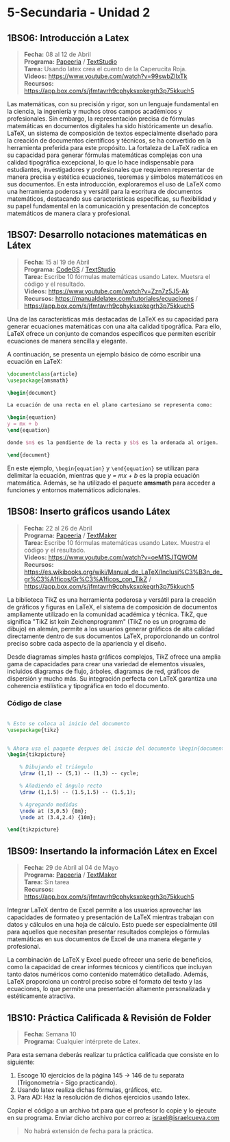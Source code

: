 # 5-Secundaria - Unidad 2

## 1BS06: Introducción a Latex

> <i class="bi bi-calendar"></i> **Fecha:** 08 al 12 de Abril<br><i class="bi bi-laptop"></i> **Programa:** [Papeeria](https://papeeria.com/ "Title") / [TextStudio](https://www.texstudio.org/)<br><i class="bi bi-clipboard-check"></i> **Tarea:** Usando latex crea el cuento de la Caperucita Roja. <br><i class="bi bi-youtube txt-red"></i> **Videos:** https://www.youtube.com/watch?v=99swbZlIxTk<br><i class="bi bi-files"></i> **Recursos:** https://app.box.com/s/jfmtavrh9cphyksxokegrh3p75kkuch5

Las matemáticas, con su precisión y rigor, son un lenguaje fundamental en la ciencia, la ingeniería y muchos otros campos académicos y profesionales. Sin embargo, la representación precisa de fórmulas matemáticas en documentos digitales ha sido históricamente un desafío. LaTeX, un sistema de composición de textos especialmente diseñado para la creación de documentos científicos y técnicos, se ha convertido en la herramienta preferida para este propósito. La fortaleza de LaTeX radica en su capacidad para generar fórmulas matemáticas complejas con una calidad tipográfica excepcional, lo que lo hace indispensable para estudiantes, investigadores y profesionales que requieren representar de manera precisa y estética ecuaciones, teoremas y símbolos matemáticos en sus documentos. En esta introducción, exploraremos el uso de LaTeX como una herramienta poderosa y versátil para la escritura de documentos matemáticos, destacando sus características específicas, su flexibilidad y su papel fundamental en la comunicación y presentación de conceptos matemáticos de manera clara y profesional.

## 1BS07: Desarrollo notaciones matemáticas en Látex

> <i class="bi bi-calendar"></i> **Fecha:** 15 al 19 de Abril<br><i class="bi bi-laptop"></i> **Programa:** [CodeGS](https://latex.codecogs.com/eqneditor/editor.php?lang=es-es"CodeGS") / [TextStudio](https://www.texstudio.org/)<br><i class="bi bi-clipboard-check"></i> **Tarea:** Escribe 10 fórmulas matemáticas usando Latex. Muetsra el código y el resultado. <br><i class="bi bi-youtube txt-red"></i> **Videos:** https://www.youtube.com/watch?v=Zzn7z5J5-Ak<br><i class="bi bi-files"></i> **Recursos:** https://manualdelatex.com/tutoriales/ecuaciones / https://app.box.com/s/jfmtavrh9cphyksxokegrh3p75kkuch5

Una de las características más destacadas de LaTeX es su capacidad para generar ecuaciones matemáticas con una alta calidad tipográfica. Para ello, LaTeX ofrece un conjunto de comandos específicos que permiten escribir ecuaciones de manera sencilla y elegante.

A continuación, se presenta un ejemplo básico de cómo escribir una ecuación en LaTeX:

```latex
\documentclass{article}
\usepackage{amsmath}

\begin{document}

La ecuación de una recta en el plano cartesiano se representa como:

\begin{equation}
y = mx + b
\end{equation}

donde $m$ es la pendiente de la recta y $b$ es la ordenada al origen.

\end{document}
```


En este ejemplo, <code>\begin{equation}</code> y <code>\end{equation}</code> se utilizan para delimitar la ecuación, mientras que *y = mx + b* es la propia ecuación matemática. Además, se ha utilizado el paquete **amsmath** para acceder a funciones y entornos matemáticos adicionales.

## 1BS08: Inserto gráficos usando Látex

> <i class="bi bi-calendar"></i> **Fecha:** 22 al 26 de Abril<br><i class="bi bi-laptop"></i> **Programa:** [Papeeria](https://papeeria.com/) / [TextMaker](https://www.xm1math.net/texmaker/)<br><i class="bi bi-clipboard-check"></i> **Tarea:** Escribe 10 fórmulas matemáticas usando Latex. Muestra el código y el resultado. <br><i class="bi bi-youtube txt-red"></i> **Videos:** https://www.youtube.com/watch?v=oeM1SJTQWOM<br><i class="bi bi-files"></i> **Recursos:** https://es.wikibooks.org/wiki/Manual_de_LaTeX/Inclusi%C3%B3n_de_gr%C3%A1ficos/Gr%C3%A1ficos_con_TikZ / https://app.box.com/s/jfmtavrh9cphyksxokegrh3p75kkuch5

La biblioteca TikZ es una herramienta poderosa y versátil para la creación de gráficos y figuras en LaTeX, el sistema de composición de documentos ampliamente utilizado en la comunidad académica y técnica. TikZ, que significa "TikZ ist kein Zeichenprogramm" (TikZ no es un programa de dibujo) en alemán, permite a los usuarios generar gráficos de alta calidad directamente dentro de sus documentos LaTeX, proporcionando un control preciso sobre cada aspecto de la apariencia y el diseño.

Desde diagramas simples hasta gráficos complejos, TikZ ofrece una amplia gama de capacidades para crear una variedad de elementos visuales, incluidos diagramas de flujo, árboles, diagramas de red, gráficos de dispersión y mucho más. Su integración perfecta con LaTeX garantiza una coherencia estilística y tipográfica en todo el documento.

### Código de clase

```latex

% Esto se coloca al inicio del documento
\usepackage{tikz}


% Ahora usa el paquete despues del inicio del documento \begin{document}
\begin{tikzpicture}

    % Dibujando el triángulo
    \draw (1,1) -- (5,1) -- (1,3) -- cycle;

    % Añadiendo el ángulo recto
    \draw (1,1.5) -- (1.5,1.5) -- (1.5,1);

    % Agregando medidas
    \node at (3,0.5) {8m};
    \node at (3.4,2.4) {10m};

\end{tikzpicture}

```

<div class="currentTheme">

## 1BS09: Insertando la información Látex en Excel

> <i class="bi bi-calendar"></i> **Fecha:** 29 de Abril al 04 de Mayo<br><i class="bi bi-laptop"></i> **Programa:** [Papeeria](https://papeeria.com/) / [TextMaker](https://www.xm1math.net/texmaker/)<br><i class="bi bi-clipboard-check"></i> **Tarea:** Sin tarea <br><i class="bi bi-files"></i> **Recursos:** https://app.box.com/s/jfmtavrh9cphyksxokegrh3p75kkuch5

Integrar LaTeX dentro de Excel permite a los usuarios aprovechar las capacidades de formateo y presentación de LaTeX mientras trabajan con datos y cálculos en una hoja de cálculo. Esto puede ser especialmente útil para aquellos que necesitan presentar resultados complejos o fórmulas matemáticas en sus documentos de Excel de una manera elegante y profesional.

La combinación de LaTeX y Excel puede ofrecer una serie de beneficios, como la capacidad de crear informes técnicos y científicos que incluyan tanto datos numéricos como contenido matemático detallado. Además, LaTeX proporciona un control preciso sobre el formato del texto y las ecuaciones, lo que permite una presentación altamente personalizada y estéticamente atractiva.

</div>

## 1BS10: Práctica Calificada & Revisión de Folder

> <i class="bi bi-calendar"></i> **Fecha:** Semana 10<br><i class="bi bi-laptop"></i> **Programa:** Cualquier intérprete de Latex.

Para esta semana deberás realizar tu práctica calificada que consiste en lo siguiente:

1. Escoge 10 ejercicios de la página 145 -> 146 de tu separata (Trigonometría - Sigo practicando).
2. Usando latex realiza dichas fórmulas, gráficos, etc.
3. Para AD: Haz la resolución de dichos ejercicios usando latex.

Copiar el código a un archivo txt para que el profesor lo copie y lo ejecute en su programa. Enviar dicho archivo por correo a: israel@israelcueva.com

> No habrá extensión de fecha para la práctica.